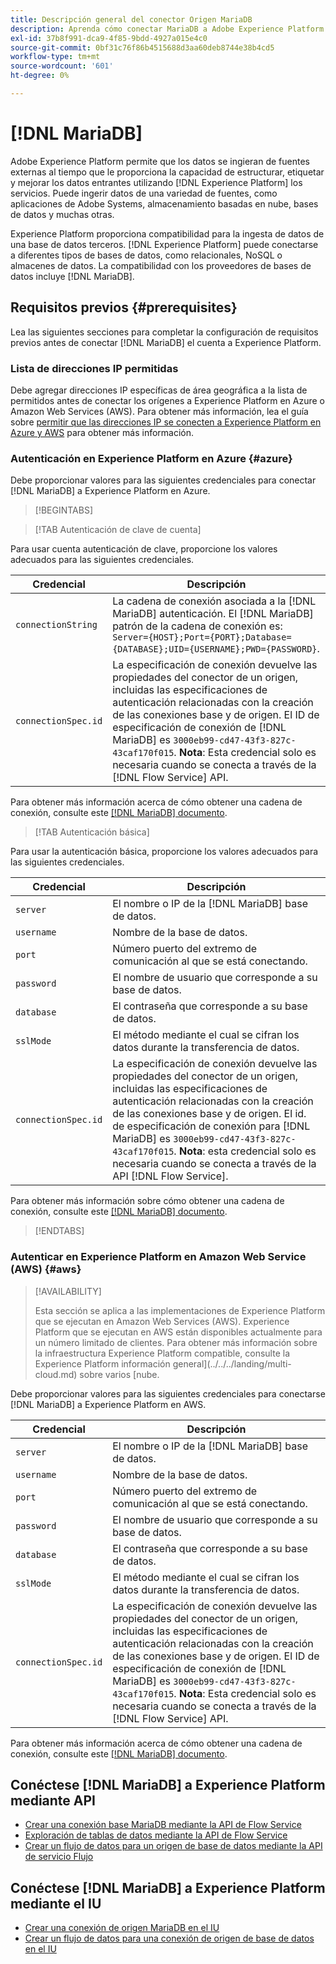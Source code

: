 ```yaml
---
title: Descripción general del conector Origen MariaDB
description: Aprenda cómo conectar MariaDB a Adobe Experience Platform utilizando API o la interfaz usuario.
exl-id: 37b8f991-dca9-4f85-9bdd-4927a015e4c0
source-git-commit: 0bf31c76f86b4515688d3aa60deb8744e38b4cd5
workflow-type: tm+mt
source-wordcount: '601'
ht-degree: 0%

---
```


# [!DNL MariaDB]

Adobe Experience Platform permite que los datos se ingieran de fuentes externas al tiempo que le proporciona la capacidad de estructurar, etiquetar y mejorar los datos entrantes utilizando [!DNL Experience Platform] los servicios. Puede ingerir datos de una variedad de fuentes, como aplicaciones de Adobe Systems, almacenamiento basadas en nube, bases de datos y muchas otras.

Experience Platform proporciona compatibilidad para la ingesta de datos de una base de datos terceros. [!DNL Experience Platform] puede conectarse a diferentes tipos de bases de datos, como relacionales, NoSQL o almacenes de datos. La compatibilidad con los proveedores de bases de datos incluye [!DNL MariaDB].

## Requisitos previos {#prerequisites}

Lea las siguientes secciones para completar la configuración de requisitos previos antes de conectar [!DNL MariaDB] el cuenta a Experience Platform.

### Lista de direcciones IP permitidas

Debe agregar direcciones IP específicas de área geográfica a la lista de permitidos antes de conectar los orígenes a Experience Platform en Azure o Amazon Web Services (AWS). Para obtener más información, lea el guía sobre [permitir que las direcciones IP se conecten a Experience Platform en Azure y AWS](../../ip-address-allow-list.md) para obtener más información.

### Autenticación en Experience Platform en Azure {#azure}

Debe proporcionar valores para las siguientes credenciales para conectar [!DNL MariaDB] a Experience Platform en Azure.

>[!BEGINTABS]

>[!TAB Autenticación de clave de cuenta]

Para usar cuenta autenticación de clave, proporcione los valores adecuados para las siguientes credenciales.

| Credencial | Descripción |
| --- | --- |
| `connectionString` | La cadena de conexión asociada a la [!DNL MariaDB] autenticación. El [!DNL MariaDB] patrón de la cadena de conexión es: `Server={HOST};Port={PORT};Database={DATABASE};UID={USERNAME};PWD={PASSWORD}`. |
| `connectionSpec.id` | La especificación de conexión devuelve las propiedades del conector de un origen, incluidas las especificaciones de autenticación relacionadas con la creación de las conexiones base y de origen. El ID de especificación de conexión de [!DNL MariaDB] es `3000eb99-cd47-43f3-827c-43caf170f015`. **Nota**: Esta credencial solo es necesaria cuando se conecta a través de la [!DNL Flow Service] API. |

Para obtener más información acerca de cómo obtener una cadena de conexión, consulte este [[!DNL MariaDB] documento](https://mariadb.com/kb/en/about-mariadb-connector-odbc/).

>[!TAB Autenticación básica]

Para usar la autenticación básica, proporcione los valores adecuados para las siguientes credenciales.

| Credencial | Descripción |
| --- | --- |
| `server` | El nombre o IP de la [!DNL MariaDB] base de datos. |
| `username` | Nombre de la base de datos. |
| `port` | Número puerto del extremo de comunicación al que se está conectando. |
| `password` | El nombre de usuario que corresponde a su base de datos. |
| `database` | El contraseña que corresponde a su base de datos. |
| `sslMode` | El método mediante el cual se cifran los datos durante la transferencia de datos. |
| `connectionSpec.id` | La especificación de conexión devuelve las propiedades del conector de un origen, incluidas las especificaciones de autenticación relacionadas con la creación de las conexiones base y de origen. El id. de especificación de conexión para [!DNL MariaDB] es `3000eb99-cd47-43f3-827c-43caf170f015`. **Nota**: esta credencial solo es necesaria cuando se conecta a través de la API [!DNL Flow Service]. |

Para obtener más información sobre cómo obtener una cadena de conexión, consulte este [[!DNL MariaDB] documento](https://mariadb.com/kb/en/about-mariadb-connector-odbc/).

>[!ENDTABS]

### Autenticar en Experience Platform en Amazon Web Service (AWS) {#aws}

>[!AVAILABILITY]
>
>Esta sección se aplica a las implementaciones de Experience Platform que se ejecutan en Amazon Web Services (AWS). Experience Platform que se ejecutan en AWS están disponibles actualmente para un número limitado de clientes. Para obtener más información sobre la infraestructura Experience Platform compatible, consulte la Experience Platform información general](../../../landing/multi-cloud.md) sobre varios [nube.

Debe proporcionar valores para las siguientes credenciales para conectarse [!DNL MariaDB] a Experience Platform en AWS.

| Credencial | Descripción |
| --- | --- |
| `server` | El nombre o IP de la [!DNL MariaDB] base de datos. |
| `username` | Nombre de la base de datos. |
| `port` | Número puerto del extremo de comunicación al que se está conectando. |
| `password` | El nombre de usuario que corresponde a su base de datos. |
| `database` | El contraseña que corresponde a su base de datos. |
| `sslMode` | El método mediante el cual se cifran los datos durante la transferencia de datos. |
| `connectionSpec.id` | La especificación de conexión devuelve las propiedades del conector de un origen, incluidas las especificaciones de autenticación relacionadas con la creación de las conexiones base y de origen. El ID de especificación de conexión de [!DNL MariaDB] es `3000eb99-cd47-43f3-827c-43caf170f015`. **Nota**: Esta credencial solo es necesaria cuando se conecta a través de la [!DNL Flow Service] API. |

Para obtener más información acerca de cómo obtener una cadena de conexión, consulte este [[!DNL MariaDB] documento](https://mariadb.com/kb/en/about-mariadb-connector-odbc/).

## Conéctese [!DNL MariaDB] a Experience Platform mediante API

- [Crear una conexión base MariaDB mediante la API de Flow Service](../../tutorials/api/create/databases/mariadb.md)
- [Exploración de tablas de datos mediante la API de Flow Service](../../tutorials/api/explore/tabular.md)
- [Crear un flujo de datos para un origen de base de datos mediante la API de servicio Flujo](../../tutorials/api/collect/database-nosql.md)

## Conéctese [!DNL MariaDB] a Experience Platform mediante el IU

- [Crear una conexión de origen MariaDB en el IU](../../tutorials/ui/create/databases/mariadb.md)
- [Crear un flujo de datos para una conexión de origen de base de datos en el IU](../../tutorials/ui/dataflow/databases.md)
